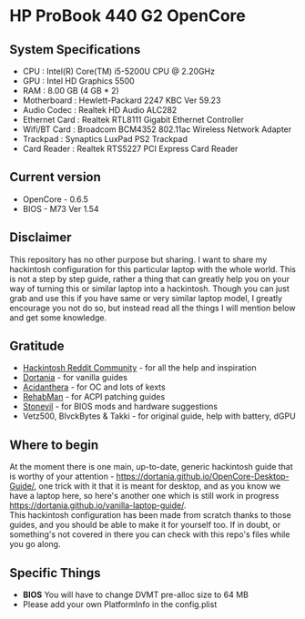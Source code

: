 # HP ProBook 440 G2 OpenCore
## System Specifications
  *  CPU : Intel(R) Core(TM) i5-5200U CPU @ 2.20GHz
  *  GPU : Intel HD Graphics 5500
  *  RAM : 8.00 GB (4 GB * 2)
  *  Motherboard : Hewlett-Packard 2247 KBC Ver 59.23
  *  Audio Codec : Realtek HD Audio ALC282
  *  Ethernet Card : Realtek RTL8111 Gigabit Ethernet Controller 
  *  Wifi/BT Card : Broadcom BCM4352 802.11ac Wireless Network Adapter 
  *  Trackpad : Synaptics LuxPad PS2 Trackpad
  *  Card Reader : Realtek RTS5227 PCI Express Card Reader

## Current version
* OpenCore - 0.6.5
* BIOS - M73 Ver 1.54

## Disclaimer
This repository has no other purpose but sharing.
I want to share my hackintosh configuration for this particular laptop with the whole world.
This is not a step by step guide, rather a thing that can greatly help you on your way of turning this or similar laptop into a hackintosh.
Though you can just grab and use this if you have same or very similar laptop model, I greatly encourage you not do so, but instead read all the things I will mention below and get some knowledge.

## Gratitude
* [Hackintosh Reddit Community](https://www.reddit.com/r/hackintosh/) - for all the help and inspiration
* [Dortania](https://github.com/dortania) - for vanilla guides
* [Acidanthera](https://github.com/acidanthera) - for OC and lots of kexts
* [RehabMan](https://github.com/RehabMan) - for ACPI patching guides
* [Stonevil](https://github.com/stonevil) - for BIOS mods and hardware suggestions
* Vetz500, BlvckBytes & Takki - for original guide, help with battery, dGPU


## Where to begin
At the moment there is one main, up-to-date, generic hackintosh guide that is worthy of your attention - https://dortania.github.io/OpenCore-Desktop-Guide/, one trick with it that it is meant for desktop, and as you know we have a laptop here, so here's another one which is still work in progress https://dortania.github.io/vanilla-laptop-guide/.  
This hackintosh configuration has been made from scratch thanks to those guides, and you should be able to make it for yourself too. If in doubt, or something's not covered in there you can check with this repo's files while you go along.

## Specific Things
* **BIOS** You will have to change DVMT pre-alloc size to 64 MB
* Please add your own PlatformInfo in the config.plist 
